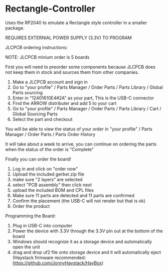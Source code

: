 # Rectangle-Controller
Uses the RP2040 to emulate a Rectangle style controller in a smaller package.

REQUIRES EXTERNIAL POWER SUPPLY (3.3V) TO PROGRAM

  JLCPCB ordering instructions:

NOTE: JLCPCB minium order is 5 boards

First you will need to preorder some components because JLCPCB does not keep them in stock and sources them from other companies.

1) Make a JLCPCB account and sign in
2) Go to "your profile" / Parts Manager / Order Parts / Parts Library / Global Parts sourcing 
3) Enter in "12401610E4#2A" as your part, This is the USB-C connector
4) Find the ARROW distributer and add 5 to your cart
5) Go to "your profile" / Parts Manager / Order Parts / Parts Library / Cart / Global Sourcing Parts
6) Select the part and checkout

You will be able to view the status of your order in "your profile" / Parts Manager / Order Parts / Parts Order History

It will take about a week to arrive, you can continue on ordering the parts when the status of the order is "Complete"

 Finally you can order the board!

1) Log in and click on "order now"
2) Upload the included gerber.zip file
3) make sure "2 layers" are selected
4) select "PCB assembly" then click next
6) upload the included BOM and CPL files
7) Make sure 11 parts are detected and 11 parts are confirmed
8) Confirm the placement (the USB-C will not render but that is ok)
9) Order the product

  Programming the Board:

1) Plug in USB-C into computer
2) Power the device with 3.3V through the 3.3V pin out at the bottom of the board
3) Windows should recognize it as a storage device and automatically open the unit
4) drag and drop uf2 file onto storage device and it will automatically eject (Haystack firmware recommended: https://github.com/JonnyHaystack/HayBox)

